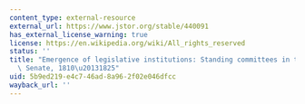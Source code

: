 ```yaml
---
content_type: external-resource
external_url: https://www.jstor.org/stable/440091
has_external_license_warning: true
license: https://en.wikipedia.org/wiki/All_rights_reserved
status: ''
title: "Emergence of legislative institutions: Standing committees in the House and\
  \ Senate, 1810\u20131825"
uid: 5b9ed219-e4c7-46ad-8a96-2f02e046dfcc
wayback_url: ''
---
```

